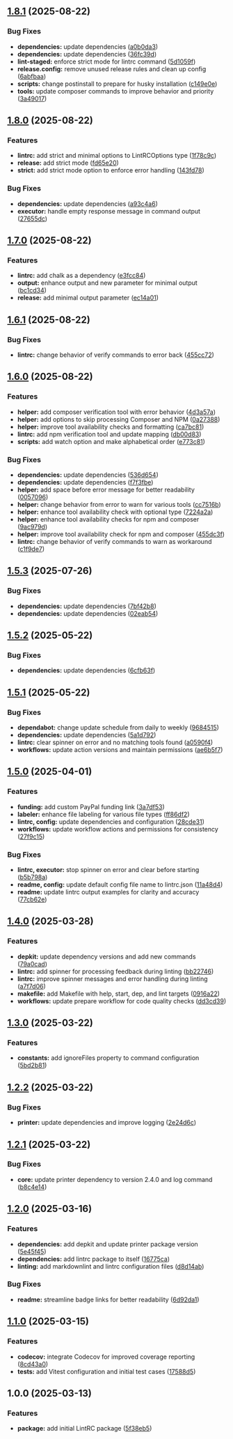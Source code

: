 ## [1.8.1](https://github.com/SP-Packages/lintrc/compare/v1.8.0...v1.8.1) (2025-08-22)

### Bug Fixes

* **dependencies:** update dependencies ([a0b0da3](https://github.com/SP-Packages/lintrc/commit/a0b0da32a0a6afaac96c803204bb368e464f6698))
* **dependencies:** update dependencies ([36fc39d](https://github.com/SP-Packages/lintrc/commit/36fc39d59851d429102d8961b3767c88490f7cda))
* **lint-staged:** enforce strict mode for lintrc command ([5d1059f](https://github.com/SP-Packages/lintrc/commit/5d1059f495c309bc963ef149d37f1cc4b2f8aab2))
* **release.config:** remove unused release rules and clean up config ([6abfbaa](https://github.com/SP-Packages/lintrc/commit/6abfbaa178a580dbaa9aa1989e56dc71a22543c0))
* **scripts:** change postinstall to prepare for husky installation ([c149e0e](https://github.com/SP-Packages/lintrc/commit/c149e0ef77124b48893d814e3992dcb066f885e9))
* **tools:** update composer commands to improve behavior and priority ([3a49017](https://github.com/SP-Packages/lintrc/commit/3a49017c3018fb484c803dbc51e13da8a118f7d1))

## [1.8.0](https://github.com/SP-Packages/lintrc/compare/v1.7.0...v1.8.0) (2025-08-22)

### Features

* **lintrc:** add strict and minimal options to LintRCOptions type ([1f78c9c](https://github.com/SP-Packages/lintrc/commit/1f78c9c3bc2e638ddc5a2a986afae013826a6c81))
* **release:** add strict mode ([fd65e20](https://github.com/SP-Packages/lintrc/commit/fd65e20decdf98eef1cd107cced5113dd0634dce))
* **strict:** add strict mode option to enforce error handling ([143fd78](https://github.com/SP-Packages/lintrc/commit/143fd7877bdd5ed27a15f81e81cd964bf16aae7c))

### Bug Fixes

* **dependencies:** update dependencies ([a93c4a6](https://github.com/SP-Packages/lintrc/commit/a93c4a6b87446a04206d9036a121862fd7b4daf9))
* **executor:** handle empty response message in command output ([27655dc](https://github.com/SP-Packages/lintrc/commit/27655dcca399f91b14121c68bb8d5558b7841066))

## [1.7.0](https://github.com/SP-Packages/lintrc/compare/v1.6.1...v1.7.0) (2025-08-22)

### Features

* **lintrc:** add chalk as a dependency ([e3fcc84](https://github.com/SP-Packages/lintrc/commit/e3fcc842d25c35775bc6d4c3b65802544ae65d0b))
* **output:** enhance output and new parameter for minimal output ([bc1cd34](https://github.com/SP-Packages/lintrc/commit/bc1cd34aa78ba56be07611759c22cb7f16bd4674))
* **release:** add minimal output parameter ([ec14a01](https://github.com/SP-Packages/lintrc/commit/ec14a01164d804759d1aa1e7319183ff39270aed))

## [1.6.1](https://github.com/SP-Packages/lintrc/compare/v1.6.0...v1.6.1) (2025-08-22)

### Bug Fixes

* **lintrc:** change behavior of  verify commands to error back ([455cc72](https://github.com/SP-Packages/lintrc/commit/455cc727040cf7da8076dc947f0d391583ecbb1b))

## [1.6.0](https://github.com/SP-Packages/lintrc/compare/v1.5.3...v1.6.0) (2025-08-22)

### Features

* **helper:** add composer verification tool with error behavior ([4d3a57a](https://github.com/SP-Packages/lintrc/commit/4d3a57a698b5bcf95a18d9fddac7828b0b6ada75))
* **helper:** add options to skip processing Composer and NPM ([0a27388](https://github.com/SP-Packages/lintrc/commit/0a27388de96a57ac9bead58882753f67b93f7acf))
* **helper:** improve tool availability checks and formatting ([ca7bc81](https://github.com/SP-Packages/lintrc/commit/ca7bc81357f3df4a70a2e5a0a2cda18e4798bf96))
* **lintrc:** add npm verification tool and update mapping ([db00d83](https://github.com/SP-Packages/lintrc/commit/db00d837023d3a74b9dafe4728487323597228e9))
* **scripts:** add watch option and make alphabetical order ([e773c81](https://github.com/SP-Packages/lintrc/commit/e773c8136e3e2d07eba4453667c593a48c651848))

### Bug Fixes

* **dependencies:** update dependencies ([536d654](https://github.com/SP-Packages/lintrc/commit/536d654da196490f48bf86fcfb3bcbc7e4270582))
* **dependencies:** update dependencies ([f7f3fbe](https://github.com/SP-Packages/lintrc/commit/f7f3fbee8426f13668691253203d9638dbfbb560))
* **helper:** add space before error message for better readability ([0057096](https://github.com/SP-Packages/lintrc/commit/0057096569e2094cb38f7c54cff27ff9661f4fb1))
* **helper:** change behavior from error to warn for various tools ([cc7516b](https://github.com/SP-Packages/lintrc/commit/cc7516b4bdbb1b0953cfb06bf6bc3224166bad0f))
* **helper:** enhance tool availability check with optional type ([7224a2a](https://github.com/SP-Packages/lintrc/commit/7224a2a3a07265f089f1aaf909bdb90d873bcb36))
* **helper:** enhance tool availability checks for npm and composer ([9ac979d](https://github.com/SP-Packages/lintrc/commit/9ac979d514fd98d2fb9f2266959e8f13e6ddda13))
* **helper:** improve tool availability check for npm and composer ([455dc3f](https://github.com/SP-Packages/lintrc/commit/455dc3fab4ec9995f4e6152da5de699bd78967a8))
* **lintrc:** change behavior of  verify commands to warn as workaround ([c1f9de7](https://github.com/SP-Packages/lintrc/commit/c1f9de7f454ab9b33491874113ce28524979bc61))

## [1.5.3](https://github.com/SP-Packages/lintrc/compare/v1.5.2...v1.5.3) (2025-07-26)

### Bug Fixes

* **dependencies:** update dependencies ([7bf42b8](https://github.com/SP-Packages/lintrc/commit/7bf42b820203947ce695bf22a595ef463299dd62))
* **dependencies:** update dependencies ([02eab54](https://github.com/SP-Packages/lintrc/commit/02eab54c2f8f3ec787e6029ca4ce36a25ff38e07))

## [1.5.2](https://github.com/SP-Packages/lintrc/compare/v1.5.1...v1.5.2) (2025-05-22)

### Bug Fixes

* **dependencies:** update dependencies ([6cfb63f](https://github.com/SP-Packages/lintrc/commit/6cfb63f19c5c3d4ee20fc182e9746c09a28599f7))

## [1.5.1](https://github.com/SP-Packages/lintrc/compare/v1.5.0...v1.5.1) (2025-05-22)

### Bug Fixes

* **dependabot:** change update schedule from daily to weekly ([9684515](https://github.com/SP-Packages/lintrc/commit/96845158c7ef60292eb78c75f143462c46480471))
* **dependencies:** update dependencies ([5a1d792](https://github.com/SP-Packages/lintrc/commit/5a1d7925ac82ec576ae8aab8b3c1f5d2ca9586e6))
* **lintrc:** clear spinner on error and no matching tools found ([a0590f4](https://github.com/SP-Packages/lintrc/commit/a0590f44e503ecb4128543e440e8ff7d86196d9e))
* **workflows:** update action versions and maintain permissions ([ae6b5f7](https://github.com/SP-Packages/lintrc/commit/ae6b5f7483b0fe12aa9a8d556d7dda4cc2994771))

## [1.5.0](https://github.com/SP-Packages/lintrc/compare/v1.4.0...v1.5.0) (2025-04-01)

### Features

* **funding:** add custom PayPal funding link ([3a7df53](https://github.com/SP-Packages/lintrc/commit/3a7df53de79631fdfde60af3933011825a2f27fd))
* **labeler:** enhance file labeling for various file types ([ff86df2](https://github.com/SP-Packages/lintrc/commit/ff86df299c20fd86edf1f3c41418bf80f99306cf))
* **lintrc, config:** update dependencies and configuration ([28cde31](https://github.com/SP-Packages/lintrc/commit/28cde3100fd1449e8eb590bdf68506cf8cb16c35))
* **workflows:** update workflow actions and permissions for consistency ([27f9c15](https://github.com/SP-Packages/lintrc/commit/27f9c15ed041cce096dfdff3e0deddffcac12ee1))

### Bug Fixes

* **lintrc, executor:** stop spinner on error and clear before starting ([b5b798a](https://github.com/SP-Packages/lintrc/commit/b5b798a72b83fc48e4baee06e263682f950873c7))
* **readme, config:** update default config file name to lintrc.json ([11a48d4](https://github.com/SP-Packages/lintrc/commit/11a48d4894945a218074363a3d92c75e721348f7))
* **readme:** update lintrc output examples for clarity and accuracy ([77cb62e](https://github.com/SP-Packages/lintrc/commit/77cb62e1b26f1d0394d83ea59d624442d2096a31))

## [1.4.0](https://github.com/SP-Packages/lintrc/compare/v1.3.0...v1.4.0) (2025-03-28)

### Features

* **depkit:** update dependency versions and add new commands ([79a0cad](https://github.com/SP-Packages/lintrc/commit/79a0cadabd77194aedd73ef8848c090b290defb0))
* **lintrc:** add spinner for processing feedback during linting ([bb22746](https://github.com/SP-Packages/lintrc/commit/bb22746e44e3c8c008eb1d0a19c362387ed93f9f))
* **lintrc:** improve spinner messages and error handling during linting ([a7f7d06](https://github.com/SP-Packages/lintrc/commit/a7f7d066d88034b3c4bf1a21f49217496c33404d))
* **makefile:** add Makefile with help, start, dep, and lint targets ([0916a22](https://github.com/SP-Packages/lintrc/commit/0916a22a9140509d1e0e1d5686c9a4a7f88522d6))
* **workflows:** update prepare workflow for code quality checks ([dd3cd39](https://github.com/SP-Packages/lintrc/commit/dd3cd3976761734890d99248837314326b126a71))

## [1.3.0](https://github.com/SP-Packages/lintrc/compare/v1.2.2...v1.3.0) (2025-03-22)

### Features

* **constants:** add ignoreFiles property to command configuration ([5bd2b81](https://github.com/SP-Packages/lintrc/commit/5bd2b818b102a4ad67f3bf5bbfaac2d56172a8ad))

## [1.2.2](https://github.com/SP-Packages/lintrc/compare/v1.2.1...v1.2.2) (2025-03-22)

### Bug Fixes

* **printer:** update dependencies and improve logging ([2e24d6c](https://github.com/SP-Packages/lintrc/commit/2e24d6c7cb19006adb4fbd1b89170205e216cd34))

## [1.2.1](https://github.com/SP-Packages/lintrc/compare/v1.2.0...v1.2.1) (2025-03-22)

### Bug Fixes

* **core:** update printer dependency to version 2.4.0 and log command ([b8c4e14](https://github.com/SP-Packages/lintrc/commit/b8c4e14a8e7677c2574a1582019523a45f4d064f))

## [1.2.0](https://github.com/SP-Packages/lintrc/compare/v1.1.0...v1.2.0) (2025-03-16)

### Features

* **dependencies:** add depkit and update printer package version ([5e45f45](https://github.com/SP-Packages/lintrc/commit/5e45f45bec95f4c39233dcca8e89325cd1c3c56c))
* **dependencies:** add lintrc package to itself ([16775ca](https://github.com/SP-Packages/lintrc/commit/16775ca9c768ca7fc609fdad68c6d77a53399639))
* **linting:** add markdownlint and lintrc configuration files ([d8d14ab](https://github.com/SP-Packages/lintrc/commit/d8d14ab37b70cadf4e72e1b0a333cf53d91136ae))

### Bug Fixes

* **readme:** streamline badge links for better readability ([6d92da1](https://github.com/SP-Packages/lintrc/commit/6d92da1350cbd8d3857aa061aa4b4d047e33ab0c))

## [1.1.0](https://github.com/SP-Packages/lintrc/compare/v1.0.0...v1.1.0) (2025-03-15)

### Features

* **codecov:** integrate Codecov for improved coverage reporting ([8cd43a0](https://github.com/SP-Packages/lintrc/commit/8cd43a0e738df01811f51a725c05ec9ef500f3cf))
* **tests:** add Vitest configuration and initial test cases ([17588d5](https://github.com/SP-Packages/lintrc/commit/17588d5911484f906f3dfcbb1b89b93ec6f5f780))

## 1.0.0 (2025-03-13)

### Features

* **package:** add initial LintRC package ([5f38eb5](https://github.com/SP-Packages/lintrc/commit/5f38eb516426121e9d4b3c9b07f51cd4731eca0e))
